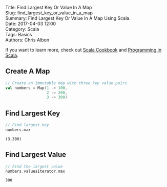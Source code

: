 Title: Find Largest Key Or Value In A Map   
Slug: find_largest_key_or_value_in_a_map       
Summary: Find Largest Key Or Value In A Map Using Scala.  
Date: 2017-04-03 12:00  
Category: Scala  
Tags: Basics  
Authors: Chris Albon

If you want to learn more, check out [Scala Cookbook](http://amzn.to/2lxbrxN) and [Programming in Scala](http://amzn.to/2lEtsLt).

## Create A Map


```scala
// Create an immutable map with three key value pairs
val numbers = Map(1 -> 100,
                  2 -> 200,
                  3 -> 300)
```

## Find Largest Key


```scala
// Find largest key
numbers.max
```




    (3,300)



## Find Largest Value


```scala
// Find the largest value
numbers.valuesIterator.max
```




    300
